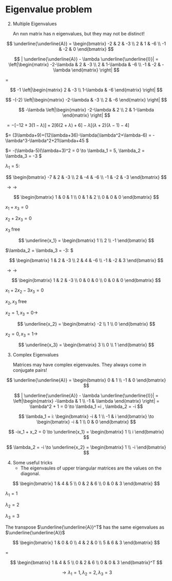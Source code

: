 # Eigenvalue problem
2. Multiple Eigenvalues
   
   An nxn matrix has n eigenvalues, but they may not be distinct!

$$
\underline{\underline{A}} = 
\begin{bmatrix}
-2 & 2 & -3 \\
2 & 1 & -6 \\
-1 & -2 & 0
\end{bmatrix}
$$

$$
| \underline{\underline{A}} - \lambda  \underline{\underline{I}}| =
\left|\begin{matrix}
-2-\lambda & 2 & -3 \\
2 & 1-\lambda & -6 \\
-1 & -2 & -\lambda
\end{matrix} \right|
$$ 

=
 
$$
-1
\left|\begin{matrix}
2 & -3 \\
1-\lambda & -6
\end{matrix} \right|
$$ 

$$
-(-2)
\left|\begin{matrix}
-2-\lambda & -3 \\
2 & -6
\end{matrix} \right|
$$

$$
-\lambda
\left|\begin{matrix}
-2-\lambda & 2 \\
2 & 1-\lambda 
\end{matrix} \right|
$$


$= -[-12+3(1-\lambda)]+2[6(2+\lambda)+6]-\lambda[(\lambda+2)(\lambda-1)-4]$

$= (3\lambda+9)+(12\lambda+36)-\lambda(\lambda^2+\lambda-6) = -\lambda^3-\lambda^2+21\lambda+45 $

$= -(\lambda-5)(\lambda+3)^2 = 0 \to \lambda_1 = 5, \lambda_2 = \lambda_3 = -3 $

$\lambda_1 = 5:$

$$
\begin{bmatrix}
-7 & 2 & -3 \\
2 & -4 & -6 \\
-1 & -2 & -3
\end{bmatrix}
$$

$\to\to$

$$
\begin{bmatrix}
1 & 0 & 1 \\
0 & 1 & 2 \\
0 & 0 & 0
\end{bmatrix}
$$

$x_1 + x_3 = 0$

$x_2 +2x_3 = 0$

$x_3$ free

$$
\underline{x_1} =
\begin{bmatrix}
1 \\
2  \\
-1
\end{bmatrix}
$$

$\lambda_2 = \lambda_3 = -3: $

$$
\begin{bmatrix}
1 & 2 & -3 \\
2 & 4 & -6 \\
-1 & -2 & 3
\end{bmatrix}
$$

$\to\to$

$$
\begin{bmatrix}
1 & 2 & -3 \\
0 & 0 & 0 \\
0 & 0 & 0
\end{bmatrix}
$$

$x_1 + 2x_2 - 3x_3 = 0$

$x_2, x_3$ free

$x_2 = 1, x_3 = 0 \to$

$$
\underline{x_2} =
\begin{bmatrix}
-2 \\
1 \\
0
\end{bmatrix}
$$

$x_2 = 0, x_3 = 1 \to$

$$
\underline{x_3} =
\begin{bmatrix}
3 \\
0 \\
1
\end{bmatrix}
$$

3. Complex Eigenvalues

   Matrices may have complex eigenvaules. They always come in conjugate pairs!

$$
\underline{\underline{A}} =
\begin{bmatrix}
0 & 1 \\
-1 & 0
\end{bmatrix}
$$

$$
| \underline{\underline{A}} - \lambda  \underline{\underline{I}}| =
\left|\begin{matrix}
-\lambda & 1 \\
-1 & \lambda
\end{matrix} \right| =
\lambda^2 + 1 = 0 \to \lambda_1 =i , \lambda_2 = -i
$$

$$
\lambda_1 = i: 
\begin{bmatrix}
-i & 1 \\
-1 & i
\end{bmatrix}
\to
\begin{bmatrix}
-i & 1 \\
0 & 0
\end{bmatrix}
$$

$$
-ix_1 + x_2 = 0 
\to
\underline{x_1} =
\begin{bmatrix}
1 \\
i
\end{bmatrix}
$$

$$
\lambda_2 = -i
\to
\underline{x_2} =
\begin{bmatrix}
1 \\
-i
\end{bmatrix}
$$

4. Some useful tricks
   - The eigenvaules of upper triangular matrices are the values on the diagonal.
   
$$
\begin{bmatrix}
1 & 4 & 5 \\
0 & 2 & 6 \\
0 & 0 & 3
\end{bmatrix}
$$

$\lambda_1 = 1$

$\lambda_2 = 2$

$\lambda_3 = 3$

The transpose $\underline{\underline{A}}^T$ has the same eigenvalues as $\underline{\underline{A}}$

$$
\begin{bmatrix}
1 & 0 & 0 \\
4 & 2 & 0 \\
5 & 6 & 3
\end{bmatrix}
$$

=

$$
\begin{bmatrix}
1 & 4 & 5 \\
0 & 2 & 6 \\
0 & 0 & 3
\end{bmatrix}^T
$$

$$
\to
\lambda_1=1, 
\lambda_2=2,
\lambda_3=3
$$


